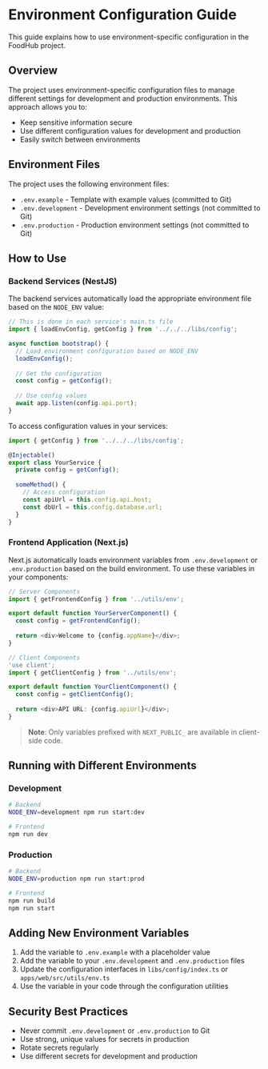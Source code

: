 # Environment Configuration Guide

This guide explains how to use environment-specific configuration in the FoodHub project.

## Overview

The project uses environment-specific configuration files to manage different settings for development and production environments. This approach allows you to:

- Keep sensitive information secure
- Use different configuration values for development and production
- Easily switch between environments

## Environment Files

The project uses the following environment files:

- `.env.example` - Template with example values (committed to Git)
- `.env.development` - Development environment settings (not committed to Git)
- `.env.production` - Production environment settings (not committed to Git)

## How to Use

### Backend Services (NestJS)

The backend services automatically load the appropriate environment file based on the `NODE_ENV` value:

```typescript
// This is done in each service's main.ts file
import { loadEnvConfig, getConfig } from '../../../libs/config';

async function bootstrap() {
  // Load environment configuration based on NODE_ENV
  loadEnvConfig();
  
  // Get the configuration
  const config = getConfig();
  
  // Use config values
  await app.listen(config.api.port);
}
```

To access configuration values in your services:

```typescript
import { getConfig } from '../../../libs/config';

@Injectable()
export class YourService {
  private config = getConfig();
  
  someMethod() {
    // Access configuration
    const apiUrl = this.config.api.host;
    const dbUrl = this.config.database.url;
  }
}
```

### Frontend Application (Next.js)

Next.js automatically loads environment variables from `.env.development` or `.env.production` based on the build environment. To use these variables in your components:

```typescript
// Server Components
import { getFrontendConfig } from '../utils/env';

export default function YourServerComponent() {
  const config = getFrontendConfig();
  
  return <div>Welcome to {config.appName}</div>;
}

// Client Components
'use client';
import { getClientConfig } from '../utils/env';

export default function YourClientComponent() {
  const config = getClientConfig();
  
  return <div>API URL: {config.apiUrl}</div>;
}
```

> **Note**: Only variables prefixed with `NEXT_PUBLIC_` are available in client-side code.

## Running with Different Environments

### Development

```bash
# Backend
NODE_ENV=development npm run start:dev

# Frontend
npm run dev
```

### Production

```bash
# Backend
NODE_ENV=production npm run start:prod

# Frontend
npm run build
npm run start
```

## Adding New Environment Variables

1. Add the variable to `.env.example` with a placeholder value
2. Add the variable to your `.env.development` and `.env.production` files
3. Update the configuration interfaces in `libs/config/index.ts` or `apps/web/src/utils/env.ts`
4. Use the variable in your code through the configuration utilities

## Security Best Practices

- Never commit `.env.development` or `.env.production` to Git
- Use strong, unique values for secrets in production
- Rotate secrets regularly
- Use different secrets for development and production
